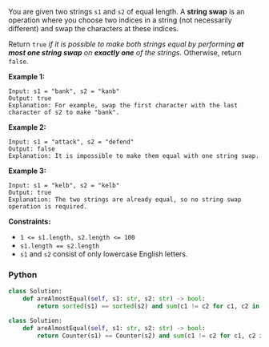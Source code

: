 You are given two strings  `s1`  and  `s2`  of equal length. A  **string swap**  is an operation where you choose two indices in a string (not necessarily different) and swap the characters at these indices.

Return  `true`  _if it is possible to make both strings equal by performing  **at most one string swap** on  **exactly one**  of the strings._ Otherwise, return  `false`.

**Example 1:**
```
Input: s1 = "bank", s2 = "kanb"
Output: true
Explanation: For example, swap the first character with the last character of s2 to make "bank".
```

**Example 2:**
```
Input: s1 = "attack", s2 = "defend"
Output: false
Explanation: It is impossible to make them equal with one string swap.
```

**Example 3:**
```
Input: s1 = "kelb", s2 = "kelb"
Output: true
Explanation: The two strings are already equal, so no string swap operation is required.
```

**Constraints:**

-   `1 <= s1.length, s2.length <= 100`
-   `s1.length == s2.length`
-   `s1`  and  `s2`  consist of only lowercase English letters.


### Python
```python
class Solution:
    def areAlmostEqual(self, s1: str, s2: str) -> bool:
        return sorted(s1) == sorted(s2) and sum(c1 != c2 for c1, c2 in zip(s1, s2)) <= 2
```

```python
class Solution:
    def areAlmostEqual(self, s1: str, s2: str) -> bool:
        return Counter(s1) == Counter(s2) and sum(c1 != c2 for c1, c2 in zip(s1, s2)) <= 2
```